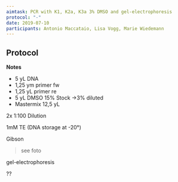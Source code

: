 ```yaml
---
aimtask: PCR with K1, K2a, K3a 3% DMSO and gel-electrophoresis  
protocol: "-"  
date: 2019-07-10  
participants: Antonio Maccataio, Lisa Vogg, Marie Wiedemann
---  
```

  
## Protocol 
**Notes**

-   5 yL DNA
-   1,25 ym primer fw
-   1,25 yL primer re
-   5 yL DMSO 15% Stock ->3% diluted
-   Mastermix 12,5 yL

2x 1:100 Dilution

1mM TE (DNA storage at -20°)

  

Gibson

>see foto

  

gel-electrophoresis

??

![<Beschreibung>](/labjournal-entries/images/C374518F-2355-4212-A19A-9E432DE22E42.jpeg)

